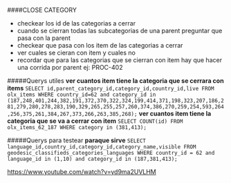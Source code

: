 ####CLOSE CATEGORY
* checkear los id de las categorias a cerrar
* cuando se cierran todas las subcategorias de una parent preguntar que pasa con la parent
* checkear que pasa con los item de las categorias a cerrar
* ver cuales se cieran con item y cuales no
* recordar que para las categorias que se cierran con item hay que hacer una corrida por parent ej: PROC-402

#####Querys utiles 
**ver cuantos item tiene la categoria que se cerrara con items** `SELECT id,parent_category_id,category_id,country_id,live FROM olx_items WHERE country_id=62 and category_id in (187,248,401,244,382,191,372,370,322,324,199,414,371,198,323,207,186,281,279,280,278,283,190,329,265,255,257,260,374,386,270,259,254,593,264,256,375,261,384,267,373,266,263,385,268);`
**ver cuantos item tiene la categoria que se va a cerrar con item** `SELECT COUNT(id) FROM olx_items_62_187 WHERE category in (381,413);`

#####Querys para testear
**paraque sirve** `SELECT language_id,country_id,category_id,category_name,visible FROM geodesic_classifieds_categories_languages WHERE country_id = 62 and language_id in (1,10) and category_id in (187,381,413);`


https://www.youtube.com/watch?v=yd9ma2UVLHM
